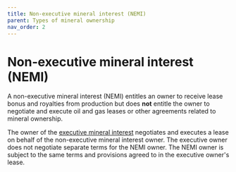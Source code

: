 ```yaml
---
title: Non-executive mineral interest (NEMI)
parent: Types of mineral ownership
nav_order: 2
---
```


# Non-executive mineral interest (NEMI)

A non-executive mineral interest (NEMI) entitles an owner to receive lease bonus
and royalties from production but does **not** entitle the owner to negotiate
and execute oil and gas leases or other agreements related to mineral ownership.

The owner of the [executive mineral interest](/types-of-ownership/executive-mineral-interest.md)
negotiates and executes a lease on behalf of the non-executive mineral interest owner.
The executive owner does not negotiate separate terms for the NEMI owner.
The NEMI owner is subject to the same terms and provisions agreed to in
the executive owner's lease.
